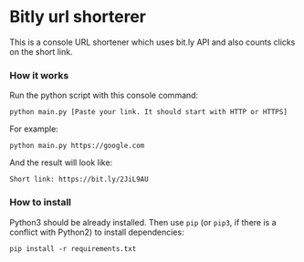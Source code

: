 # Bitly url shorterer

This is a console URL shortener which uses bit.ly API and also counts clicks on the short link. 

### How it works

Run the python script with this console command:
```
python main.py [Paste your link. It should start with HTTP or HTTPS]
```
For example:
```
python main.py https://google.com
```
And the result will look like:
```
Short link: https://bit.ly/2JiL9AU
```
### How to install
Python3 should be already installed. 
Then use `pip` (or `pip3`, if there is a conflict with Python2) to install dependencies:
```
pip install -r requirements.txt
```